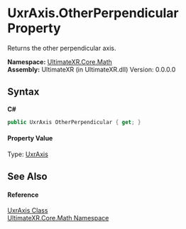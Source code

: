 # UxrAxis.OtherPerpendicular Property 
 

Returns the other perpendicular axis.

**Namespace:**&nbsp;<a href="N_UltimateXR_Core_Math">UltimateXR.Core.Math</a><br />**Assembly:**&nbsp;UltimateXR (in UltimateXR.dll) Version: 0.0.0.0

## Syntax

**C#**<br />
``` C#
public UxrAxis OtherPerpendicular { get; }
```


#### Property Value
Type: <a href="T_UltimateXR_Core_Math_UxrAxis">UxrAxis</a>

## See Also


#### Reference
<a href="T_UltimateXR_Core_Math_UxrAxis">UxrAxis Class</a><br /><a href="N_UltimateXR_Core_Math">UltimateXR.Core.Math Namespace</a><br />